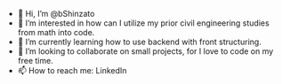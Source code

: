 - 👋 Hi, I’m @bShinzato
- 👀 I’m interested in how can I utilize my prior civil engineering studies from math into code.
- 🌱 I’m currently learning how to use backend with front structuring.
- 💞️ I’m looking to collaborate on small projects, for I love to code on my free time.
- 📫 How to reach me: LinkedIn 

<!---
bShinzato/bShinzato is a ✨ special ✨ repository because its `README.md` (this file) appears on your GitHub profile.
You can click the Preview link to take a look at your changes.
--->
